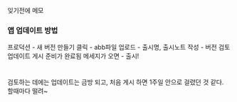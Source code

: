 잊기전에 메모

### 앱 업데이트 방법
프로덕션 - 새 버전 만들기 클릭 - abb파일 업로드 - 출시명, 출시노트 작성 - 버전 검토 <br>
업데이트 게시 준비가 완료됨 메세지가 오면 - 출시!<br>
#
검토하는 데에는 업데이트는 금방 되고, 처음 게시 하면 1주일 안으로 걸렸던 것 같다.<br>
할때마다 떨려~
